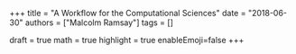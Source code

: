+++
title = "A Workflow for the Computational Sciences"
date = "2018-06-30"
authors = ["Malcolm Ramsay"]
tags = []

draft = true
math = true
highlight = true
enableEmoji=false
+++
